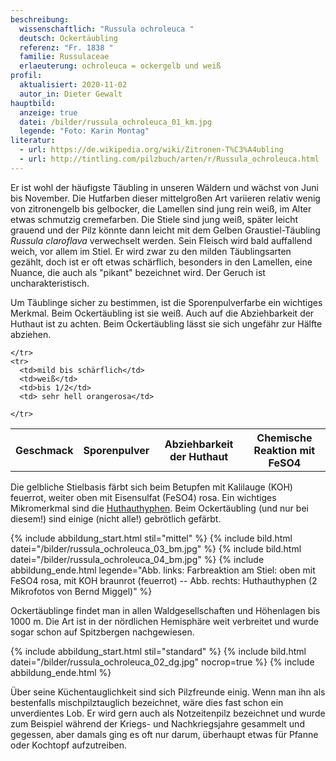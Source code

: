 ```yaml
---
beschreibung:
  wissenschaftlich: "Russula ochroleuca "
  deutsch: Ockertäubling
  referenz: "Fr. 1838 "
  familie: Russulaceae
  erlaeuterung: ochroleuca = ockergelb und weiß
profil:
  aktualisiert: 2020-11-02
  autor_in: Dieter Gewalt
hauptbild:
  anzeige: true
  datei: /bilder/russula_ochroleuca_01_km.jpg
  legende: "Foto: Karin Montag"
literatur:
  - url: https://de.wikipedia.org/wiki/Zitronen-T%C3%A4ubling
  - url: http://tintling.com/pilzbuch/arten/r/Russula_ochroleuca.html
---
```

Er ist wohl der häufigste Täubling in unseren Wäldern und wächst von Juni bis November. Die Hutfarben dieser mittelgroßen Art variieren relativ wenig von zitronengelb bis gelbocker, die Lamellen sind jung rein weiß, im Alter etwas schmutzig cremefarben. Die Stiele sind jung weiß, später leicht grauend und der Pilz könnte dann leicht mit dem Gelben Graustiel-Täubling *Russula claroflava* verwechselt werden. Sein Fleisch wird bald auffallend weich, vor allem im Stiel. Er wird zwar zu den milden Täublingsarten gezählt, doch ist er oft etwas schärflich, besonders in den Lamellen, eine Nuance, die auch als "pikant" bezeichnet wird. Der Geruch ist uncharakteristisch.

Um Täublinge sicher zu bestimmen, ist die Sporenpulverfarbe ein wichtiges Merkmal. Beim Ockertäubling ist sie weiß. Auch auf die Abziehbarkeit der Huthaut ist zu achten. Beim Ockertäubling lässt sie sich ungefähr zur Hälfte abziehen.

<div class="table-responsive">
  <table class="table taeubling">
    <tr>
      <th rowspan="2">Geschmack</th>
      <th rowspan="2">Sporenpulver</th>
      <th rowspan="2">Abziehbarkeit der Huthaut</th>
      <th colspan="3" class="text-center">Chemische Reaktion mit FeSO4</th>
    </tr>
    <tr>
      
      
    </tr>
    <tr>
      <td>mild bis schärflich</td>
      <td>weiß</td>
      <td>bis 1/2</td>
      <td> sehr hell orangerosa</td>
       
    </tr>
  </table>
</div>

Die gelbliche Stielbasis färbt sich beim Betupfen mit Kalilauge (KOH) feuerrot, weiter oben mit Eisensulfat (FeSO4) rosa. Ein wichtiges Mikromerkmal sind die [Huthauthyphen](Hyphen "Glossar"). Beim Ockertäubling (und nur bei diesem!) sind einige (nicht alle!) gebrötlich gefärbt.

{% include abbildung_start.html stil="mittel" %}
{% include bild.html datei="/bilder/russula_ochroleuca_03_bm.jpg" %}
{% include bild.html datei="/bilder/russula_ochroleuca_04_bm.jpg" %}
{% include abbildung_ende.html legende="Abb. links: Farbreaktion am Stiel: oben mit FeSO4 rosa, mit KOH braunrot (feuerrot) -- Abb. rechts: Huthauthyphen (2 Mikrofotos von Bernd Miggel)" %}

Ockertäublinge findet man in allen Waldgesellschaften und Höhenlagen bis 1000 m. Die Art ist in der nördlichen Hemisphäre weit verbreitet und wurde sogar schon auf Spitzbergen nachgewiesen.

{% include abbildung_start.html stil="standard" %}
{% include bild.html datei="/bilder/russula_ochroleuca_02_dg.jpg" nocrop=true %}
{% include abbildung_ende.html %}

Über seine Küchentauglichkeit sind sich Pilzfreunde einig. Wenn man ihn als bestenfalls mischpilztauglich bezeichnet, wäre dies fast schon ein unverdientes Lob. Er wird gern auch als Notzeitenpilz bezeichnet und wurde zum Beispiel während der Kriegs- und Nachkriegsjahre gesammelt und gegessen, aber damals ging es oft nur darum, überhaupt etwas für Pfanne oder Kochtopf aufzutreiben.